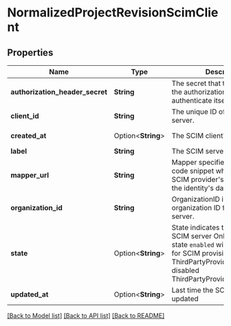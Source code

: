 # NormalizedProjectRevisionScimClient

## Properties

Name | Type | Description | Notes
------------ | ------------- | ------------- | -------------
**authorization_header_secret** | **String** | The secret that the client uses in the authorization header to authenticate itself. | 
**client_id** | **String** | The unique ID of the SCIM server. | 
**created_at** | Option<**String**> | The SCIM client's creation time | [optional][readonly]
**label** | **String** | The SCIM server's label | 
**mapper_url** | **String** | Mapper specifies the JSONNet code snippet which uses the SCIM provider's data to hydrate the identity's data. | 
**organization_id** | **String** | OrganizationID is the organization ID for this SCIM server. | 
**state** | Option<**String**> | State indicates the state of the SCIM server  Only servers with state `enabled` will be available for SCIM provisioning. enabled ThirdPartyProviderStateEnabled disabled ThirdPartyProviderStateDisabled | [optional]
**updated_at** | Option<**String**> | Last time the SCIM client was updated | [optional][readonly]

[[Back to Model list]](../README.md#documentation-for-models) [[Back to API list]](../README.md#documentation-for-api-endpoints) [[Back to README]](../README.md)


